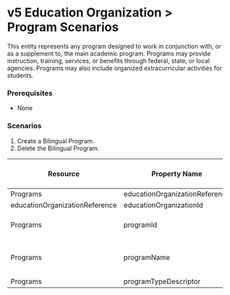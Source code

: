 # v5 Education Organization > Program Scenarios

This entity represents any program designed to work in conjunction with, or as a
supplement to, the main academic program. Programs may provide instruction,
training, services, or benefits through federal, state, or local agencies.
Programs may also include organized extracurricular activities for students.

### Prerequisites

* None

### **Scenarios**

1. Create a Bilingual Program.
2. Delete the Bilingual Program.

| Resource | Property Name | Is Collection | Data Type | Required / Optional | Scenario 1  <br/>POST |
| --- | --- | --- | --- | --- | --- |
| Programs | educationOrganizationReference | FALSE | educationOrganizationReference | REQUIRED |     |
| educationOrganizationReference | educationOrganizationId | FALSE | int | REQUIRED | 255901 |
| Programs | programId | FALSE | string | REQUIRED | ["101"  if possible<br/><br/>| system value] |
| Programs | programName | FALSE | string | REQUIRED | Grand Bend Bilingual 101 |
| Programs | programTypeDescriptor | FALSE | programTypeDescriptor | REQUIRED | Bilingual |
